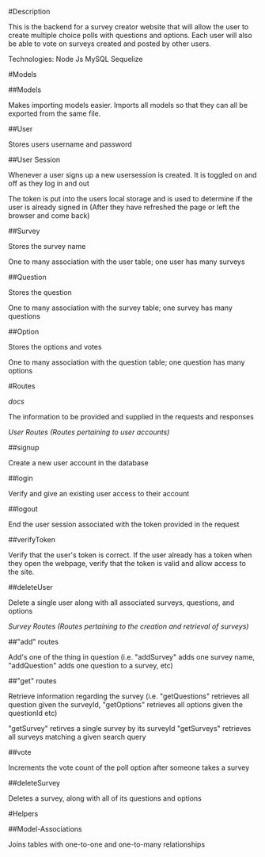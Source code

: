 #Description

This is the backend for a survey creator website that will allow the user to create 
multiple choice polls with questions and options. Each user will also be able to vote 
on surveys created and posted by other users.

Technologies:
Node Js
MySQL
Sequelize


#Models

##Models

Makes importing models easier. Imports all models so that they can all be exported from the same file.

##User

Stores users username and password

##User Session

Whenever a user signs up a new usersession is created. It is toggled on and off as they log in and out

The token is put into the users local storage and is used to
determine if the user is already signed in (After they have refreshed
the page or left the browser and come back)

##Survey

Stores the survey name

One to many association with the user table; one user has many surveys

##Question

Stores the question

One to many association with the survey table; one survey has many questions

##Option

Stores the options and votes

One to many association with the question table; one question has many options



#Routes

*docs*

The information to be provided and supplied in the requests and responses

*User Routes (Routes pertaining to user accounts)*

##signup

Create a new user account in the database

##login

Verify and give an existing user access to their account

##logout

End the user session associated with the token provided in the request

##verifyToken 

Verify that the user's token is correct.
If the user already has a token when they open the webpage, verify that the token is valid
and allow access to the site.

##deleteUser

Delete a single user along with all associated surveys, questions, and options

*Survey Routes (Routes pertaining to the creation and retrieval of surveys)*

##"add" routes

Add's one of the thing in question (i.e. "addSurvey" adds one survey name, "addQuestion" adds one question to a survey, etc)

##"get" routes

Retrieve information regarding the survey (i.e. "getQuestions" retrieves all question given the surveyId, "getOptions" retrieves all options given the questionId etc)

"getSurvey" retirves a single survey by its surveyId
"getSurveys" retrieves all surveys matching a given search query

##vote

Increments the vote count of the poll option after someone takes a survey

##deleteSurvey

Deletes a survey, along with all of its questions and options


#Helpers

##Model-Associations

Joins tables with one-to-one and one-to-many relationships
